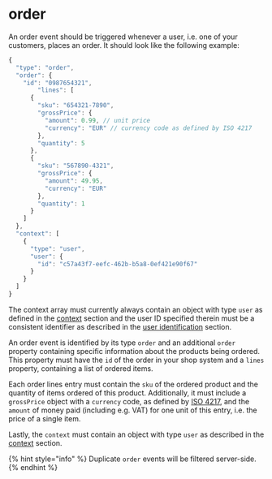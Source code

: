 # order

An order event should be triggered whenever a user, i.e. one of your customers, places an order. It should look like the following example:

```javascript
{
  "type": "order",
  "order": {
    "id": "0987654321",
		"lines": [
      {
        "sku": "654321-7890",
        "grossPrice": {
          "amount": 0.99, // unit price
          "currency": "EUR" // currency code as defined by ISO 4217
        },
        "quantity": 5
      },
      {
        "sku": "567890-4321",
        "grossPrice": {
          "amount": 49.95,
          "currency": "EUR"
        },
        "quantity": 1
      }
    ]
  },
  "context": [
    {
      "type": "user",
      "user": {
        "id": "c57a43f7-eefc-462b-b5a8-0ef421e90f67"
      }
    }
  ]
}
```

The context array must currently always contain an object with type `user` as defined in the [context](../general/context.md) section and the user ID specified therein must be a consistent identifier as described in the [user identification](../general/user-identification.md) section.&#x20;

An order event is identified by its type `order` and an additional `order` property containing specific information about the products being ordered. This property must have the `id` of the order in your shop system and a `lines` property, containing a list of ordered items.

Each order lines entry must contain the `sku` of the ordered product and the quantity of items ordered of this product. Additionally, it must include a `grossPrice` object with a `currency` code, as defined by [ISO 4217](https://en.wikipedia.org/wiki/ISO\_4217), and the `amount` of money paid (including e.g. VAT) for one unit of this entry, i.e. the price of a single item.

Lastly, the `context` must contain an object with type `user` as described in the [context](../general/context.md) section.

{% hint style="info" %}
Duplicate `order` events will be filtered server-side.
{% endhint %}

